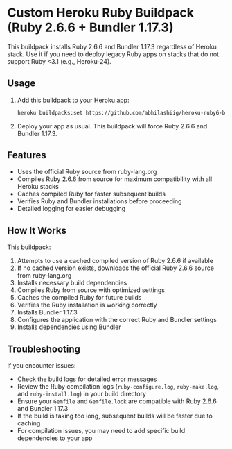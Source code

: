 # Custom Heroku Ruby Buildpack (Ruby 2.6.6 + Bundler 1.17.3)

This buildpack installs Ruby 2.6.6 and Bundler 1.17.3 regardless of Heroku stack. Use it if you need to deploy legacy Ruby apps on stacks that do not support Ruby <3.1 (e.g., Heroku-24).

## Usage

1. Add this buildpack to your Heroku app:

   ```sh
   heroku buildpacks:set https://github.com/abhilashiig/heroku-ruby6-buildpack
   ```

2. Deploy your app as usual. This buildpack will force Ruby 2.6.6 and Bundler 1.17.3.

## Features

- Uses the official Ruby source from ruby-lang.org
- Compiles Ruby 2.6.6 from source for maximum compatibility with all Heroku stacks
- Caches compiled Ruby for faster subsequent builds
- Verifies Ruby and Bundler installations before proceeding
- Detailed logging for easier debugging

## How It Works

This buildpack:

1. Attempts to use a cached compiled version of Ruby 2.6.6 if available
2. If no cached version exists, downloads the official Ruby 2.6.6 source from ruby-lang.org
3. Installs necessary build dependencies
4. Compiles Ruby from source with optimized settings
5. Caches the compiled Ruby for future builds
6. Verifies the Ruby installation is working correctly
7. Installs Bundler 1.17.3
8. Configures the application with the correct Ruby and Bundler settings
9. Installs dependencies using Bundler

## Troubleshooting

If you encounter issues:

- Check the build logs for detailed error messages
- Review the Ruby compilation logs (`ruby-configure.log`, `ruby-make.log`, and `ruby-install.log`) in your build directory
- Ensure your `Gemfile` and `Gemfile.lock` are compatible with Ruby 2.6.6 and Bundler 1.17.3
- If the build is taking too long, subsequent builds will be faster due to caching
- For compilation issues, you may need to add specific build dependencies to your app
